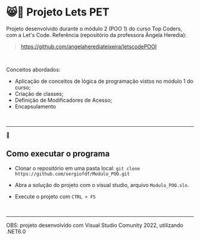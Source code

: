 ﻿# 😸🐶 Projeto Lets PET

Projeto desenvolvido durante o módulo 2 (POO 1) do curso Top Coders, com a Let's Code.
Referência (repositório da professora Ângela Heredia): 
> https://github.com/angelaherediateixeira/letscodePOOI

<br>

Conceitos abordados:
- Aplicação de conceitos de lógica de programação vistos no módulo 1 do curso;
- Criação de classes;
- Definição de Modificadores de Acesso;
- Encapsulamento

<br>

---


🚀 
## Como executar o programa
- Clonar o repositório em uma pasta local:
    `git clone https://github.com/sergiofdf/Modulo_POO.git`
  
- Abra a solução do projeto com o visual studio, arquivo `Modulo_POO.sln`.

- Execute o projeto com `CTRL + F5`

<br>

---

OBS: projeto desenvolvido com Visual Studio Comunity 2022, utilizando .NET6.0